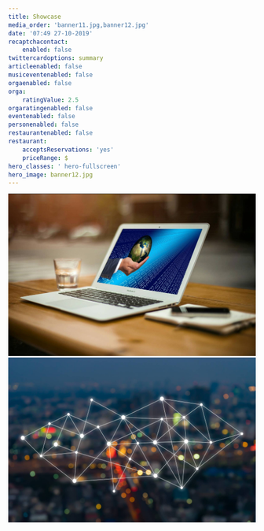 ```yaml
---
title: Showcase
media_order: 'banner11.jpg,banner12.jpg'
date: '07:49 27-10-2019'
recaptchacontact:
    enabled: false
twittercardoptions: summary
articleenabled: false
musiceventenabled: false
orgaenabled: false
orga:
    ratingValue: 2.5
orgaratingenabled: false
eventenabled: false
personenabled: false
restaurantenabled: false
restaurant:
    acceptsReservations: 'yes'
    priceRange: $
hero_classes: ' hero-fullscreen'
hero_image: banner12.jpg
---
```


![](banner11.jpg)![](banner12.jpg)
